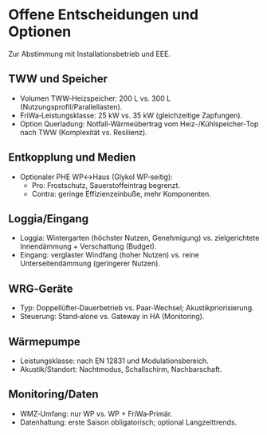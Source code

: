 # Offene Entscheidungen und Optionen

Zur Abstimmung mit Installationsbetrieb und EEE.

## TWW und Speicher

- Volumen TWW‑Heizspeicher: 200 L vs. 300 L (Nutzungsprofil/Parallellasten).
- FriWa‑Leistungsklasse: 25 kW vs. 35 kW (gleichzeitige Zapfungen).
- Option Querladung: Notfall‑Wärmeübertrag vom Heiz-/Kühlspeicher‑Top nach TWW (Komplexität vs. Resilienz).

## Entkopplung und Medien

- Optionaler PHE WP↔Haus (Glykol WP‑seitig):
  - Pro: Frostschutz, Sauerstoffeintrag begrenzt.
  - Contra: geringe Effizienzeinbuße, mehr Komponenten.

## Loggia/Eingang

- Loggia: Wintergarten (höchster Nutzen, Genehmigung) vs. zielgerichtete Innendämmung + Verschattung (Budget).
- Eingang: verglaster Windfang (hoher Nutzen) vs. reine Unterseitendämmung (geringerer Nutzen).

## WRG‑Geräte

- Typ: Doppellüfter‑Dauerbetrieb vs. Paar‑Wechsel; Akustikpriorisierung.
- Steuerung: Stand‑alone vs. Gateway in HA (Monitoring).

## Wärmepumpe

- Leistungsklasse: nach EN 12831 und Modulationsbereich.
- Akustik/Standort: Nachtmodus, Schallschirm, Nachbarschaft.

## Monitoring/Daten

- WMZ‑Umfang: nur WP vs. WP + FriWa‑Primär.
- Datenhaltung: erste Saison obligatorisch; optional Langzeittrends.
